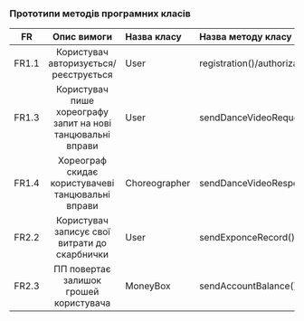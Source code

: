 ### Прототипи методів програмних класів

|FR|Опис вимоги|Назва класу|Назва методу класу|
|:-----:|:-----:|:-----|:-----|
|FR1.1|Користувач авторизується/реєструється|User|registration()/authorization()|
|FR1.3|Користувач пише хореографу запит на нові танцювальні вправи|User|sendDanceVideoRequest()|
|FR1.4|Хореограф скидає користувачеві танцювальні вправи|Choreographer|sendDanceVideoResponse()|
|FR2.2|Користувач записує свої витрати до скарбнички|User|sendExponceRecord()|
|FR2.3|ПП повертає залишок грошей користувача|MoneyBox|sendAccountBalance()|

